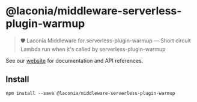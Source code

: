 # @laconia/middleware-serverless-plugin-warmup

> 🛡️ Laconia Middleware for serverless-plugin-warmup — Short circuit Lambda run
> when it's called by serverless-plugin-warmup

See our [website](https://laconiajs.io) for documentation and API references.

## Install

```
npm install --save @laconia/middleware-serverless-plugin-warmup
```
